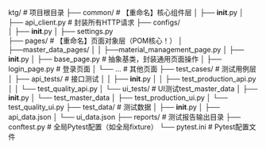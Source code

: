 ktg/                 # 项目根目录
├── common/                      # 【重命名】核心组件层
│   ├── __init__.py
│   ├── api_client.py          # 封装所有HTTP请求
├── configs/                     
│   ├── __init__.py
│   ├── settings.py          
├── pages/                     # 【重命名】页面对象层（POM核心！）
│   ├──master_data_pages/
│   │   ├──material_management_page.py
│   ├── __init__.py
│   ├── base_page.py           # 抽象基类，封装通用页面操作
│   ├── login_page.py          # 登录页面
│   └── ...                    # 其他页面
├── test_cases/                # 测试用例层
│   ├── api_tests/             # 接口测试
│   │   ├── __init__.py
│   │   ├── test_production_api.py
│   │   └── test_quality_api.py
│   └── ui_tests/              # UI测试test_master_data
│       ├── __init__.py
│       └── test_master_data
│           ├── test_production_ui.py
│           └── test_quality_ui.py
├── test_data/                 # 测试数据
│   ├── __init__.py
│   ├── api_data.json
│   └── ui_data.json
├── reports/                   # 测试报告输出目录
├── conftest.py                # 全局Pytest配置（如全局fixture）
└── pytest.ini                 # Pytest配置文件